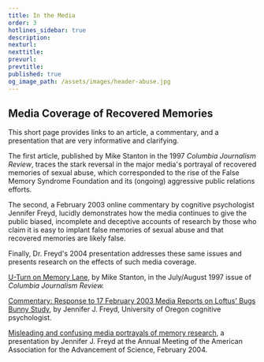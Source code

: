 ```yaml
---
title: In the Media
order: 3
hotlines_sidebar: true
description:
nexturl:
nexttitle:
prevurl:
prevtitle:
published: true
og_image_path: /assets/images/header-abuse.jpg
---
```


## Media Coverage of Recovered Memories

This short page provides links to an article, a commentary, and a presentation that are very informative and clarifying.

The first article, published by Mike Stanton in the 1997 _Columbia Journalism Review_, traces the stark reversal in the major media's portrayal of recovered memories of sexual abuse, which corresponded to the rise of the False Memory Syndrome Foundation and its (ongoing) aggressive public relations efforts.

The second, a February 2003 online commentary by cognitive psychologist Jennifer Freyd, lucidly demonstrates how the media continues to give the public biased, incomplete and deceptive accounts of research by those who claim it is easy to implant false memories of sexual abuse and that recovered memories are likely false.

Finally, Dr. Freyd's 2004 presentation addresses these same issues and presents research on the effects of such media coverage.

[U-Turn on Memory Lane](http://www.jimhopper.com/pdfs/Stanton1997.pdf), by Mike Stanton, in the July/August 1997 issue of _Columbia Journalism Review._

[Commentary: Response to 17 February 2003 Media Reports on Loftus' Bugs Bunny Study](http://dynamic.uoregon.edu/jjf/bugs.html), by Jennifer J. Freyd, University of Oregon cognitive psychologist.

[Misleading and confusing media portrayals of memory research](http://dynamic.uoregon.edu/jjf/aaas04/FreydAAAS.pdf), a presentation by Jennifer J. Freyd at the Annual Meeting of the American Association for the Advancement of Science, February 2004.